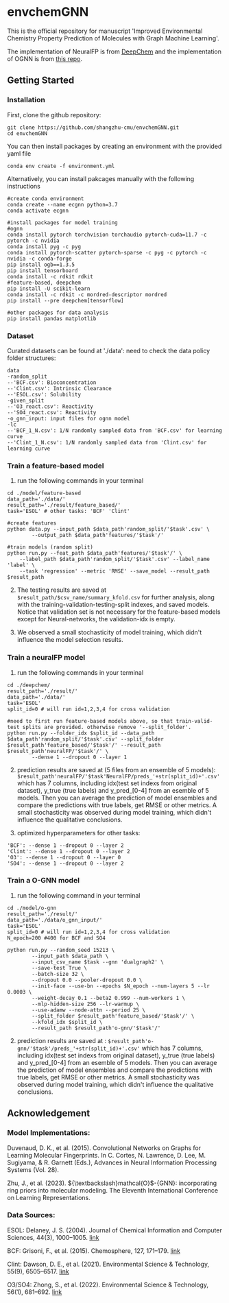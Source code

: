 # envchemGNN

This is the official repository for manuscript 'Improved Environmental Chemistry Property Prediction of Molecules with Graph Machine Learning'.

The implementation of NeuralFP is from [DeepChem](https://deepchem.io/) and the implementation of OGNN is from [this repo](https://github.com/O-GNN/O-GNN).

## Getting Started

### Installation
First, clone the github repository:

```
git clone https://github.com/shangzhu-cmu/envchemGNN.git
cd envchemGNN
```

You can then install packages by creating an environment with the provided yaml file

```
conda env create -f environment.yml
```

Alternatively, you can install pakcages manually with the following instructions

```
#create conda environment
conda create --name ecgnn python=3.7
conda activate ecgnn

#install packages for model training
#ognn
conda install pytorch torchvision torchaudio pytorch-cuda=11.7 -c pytorch -c nvidia
conda install pyg -c pyg
conda install pytorch-scatter pytorch-sparse -c pyg -c pytorch -c nvidia -c conda-forge
pip install ogb==1.3.5
pip install tensorboard
conda install -c rdkit rdkit
#feature-based, deepchem
pip install -U scikit-learn 
conda install -c rdkit -c mordred-descriptor mordred
pip install --pre deepchem[tensorflow]

#other packages for data analysis
pip install pandas matplotlib
```

### Dataset

Curated datasets can be found at './data': need to check the data policy
folder structures:
```
data
-random_split
--'BCF.csv': Bioconcentration
--'Clint.csv': Intrinsic Clearance
--'ESOL.csv': Solubility
-given_split
--'O3_react.csv': Reactivity
--'SO4_react.csv': Reactivity
-o_gnn_input: input files for ognn model
-lc
--'BCF_1_N.csv': 1/N randomly sampled data from 'BCF.csv' for learning curve
--'Clint_1_N.csv': 1/N randomly sampled data from 'Clint.csv' for learning curve
``` 

### Train a feature-based model

1. run the following commands in your terminal
```
cd ./model/feature-based
data_path='./data/'
result_path='./result/feature_based/'
task='ESOL' # other tasks: 'BCF' 'Clint'

#create features
python data.py --input_path $data_path'random_split/'$task'.csv' \
        --output_path $data_path'features/'$task'/'

#train models (random split)
python run.py --feat_path $data_path'features/'$task'/' \
    --label_path $data_path'random_split/'$task'.csv' --label_name 'label' \
    --task 'regression' --metric 'RMSE' --save_model --result_path $result_path
```

2. The testing results are saved at ```$result_path/$csv_name/summary_kfold.csv``` for further analysis, along with the training-validation-testing-split indexes, and saved models. Notice that validation set is not necessary for the feature-based models except for Neural-networks, the validation-idx is empty.

3. We observed a small stochasticity of model training, which didn't influence the model selection results.


### Train a neuralFP model

1. run the following commands in your terminal
```
cd ./deepchem/
result_path='./result/'
data_path='./data/'
task='ESOL'
split_id=0 # will run id=1,2,3,4 for cross validation

#need to first run feature-based models above, so that train-valid-test splits are provided. otherwise remove '--split_folder'.
python run.py --folder_idx $split_id --data_path $data_path'random_split/'$task'.csv' --split_folder $result_path'feature_based/'$task'/' --result_path $result_path'neuralFP/'$task'/' \
        --dense 1 --dropout 0 --layer 1
```
2. prediction results are saved at (5 files from an ensemble of 5 models): 
```$result_path'neuralFP/'$task'NeuralFP/preds_'+str(split_id)+'.csv'```
which has 7 columns, including idx(test set indexs from original dataset), y_true (true labels) and y_pred_[0-4] from an esemble of 5 models.
Then you can average the prediction of model ensembles and compare the predictions with true labels, get RMSE or other metrics. A small stochasticity was observed during model training, which didn't influence the qualitative conclusions.

3. optimized hyperparameters for other tasks:

```
'BCF': --dense 1 --dropout 0 --layer 2
'Clint': --dense 1 --dropout 0 --layer 2
'O3': --dense 1 --dropout 0 --layer 0
'SO4': --dense 1 --dropout 0 --layer 2
```

### Train a O-GNN model
1. run the following command in your terminal
```
cd ./model/o-gnn
result_path='./result/'
data_path='./data/o_gnn_input/'
task='ESOL'
split_id=0 # will run id=1,2,3,4 for cross validation
N_epoch=200 #400 for BCF and SO4

python run.py --random_seed 15213 \
        --input_path $data_path \
        --input_csv_name $task --gnn 'dualgraph2' \
        --save-test True \
        --batch-size 32 \
        --dropout 0.0 --pooler-dropout 0.0 \
        --init-face --use-bn --epochs $N_epoch --num-layers 5 --lr 0.0003 \
        --weight-decay 0.1 --beta2 0.999 --num-workers 1 \
        --mlp-hidden-size 256 --lr-warmup \
        --use-adamw --node-attn --period 25 \
        --split_folder $result_path'feature_based/'$task'/' \
        --kfold_idx $split_id \
        --result_path $result_path'o-gnn/'$task'/'

```
2.  prediction results are saved at : 
```$result_path'o-gnn/'$task'/preds_'+str(split_id)+'.csv'```
which has 7 columns, including idx(test set indexs from original dataset), y_true (true labels) and y_pred_[0-4] from an esemble of 5 models.
Then you can average the prediction of model ensembles and compare the predictions with true labels, get RMSE or other metrics. A small stochasticity was observed during model training, which didn't influence the qualitative conclusions.

## Acknowledgement

### Model Implementations:

Duvenaud, D. K., et al. (2015). Convolutional Networks on Graphs for Learning Molecular Fingerprints. In C. Cortes, N. Lawrence, D. Lee, M. Sugiyama, & R. Garnett (Eds.), Advances in Neural Information Processing Systems (Vol. 28).

Zhu, J., et al. (2023). \${\textbackslash}mathcal{O}$-{GNN}: incorporating ring priors into molecular modeling. The Eleventh International Conference on Learning Representations.

### Data Sources:

ESOL: Delaney, J. S. (2004). Journal of Chemical Information and Computer Sciences, 44(3), 1000–1005. [link](https://doi.org/10.1021/ci034243x)

BCF: Grisoni, F., et al. (2015). Chemosphere, 127, 171–179.  [link](https://doi.org/https://doi.org/10.1016/j.chemosphere.2015.01.047)

Clint: Dawson, D. E., et al. (2021). Environmental Science & Technology, 55(9), 6505–6517. [link](https://doi.org/10.1021/acs.est.0c06117)

O3/SO4: Zhong, S., et al. (2022). Environmental Science & Technology, 56(1), 681–692. [link](https://doi.org/10.1021/acs.est.1c04883)
